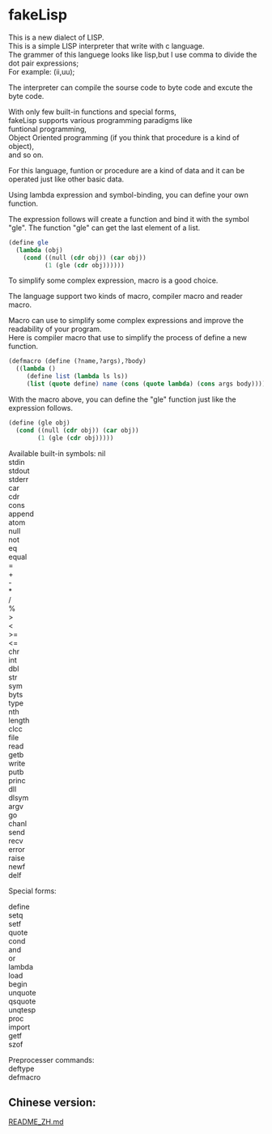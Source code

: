 # fakeLisp

This is a new dialect of LISP.  
This is a simple LISP interpreter that write with c language.  
The grammer of this languege looks like lisp,but I use comma to divide the dot pair expressions;  
For example: (ii,uu);  

The interpreter can compile the sourse code to byte code and excute the byte code.  

With only few built-in functions and special forms,   
fakeLisp supports various programming paradigms like   
funtional programming,  
Object Oriented programming (if you think that procedure is a kind of object),  
and so on.  

For this language, funtion or procedure are a kind of data and it can be operated just like other basic data.  

Using lambda expression and symbol-binding, you can define your own function.   

The expression follows will create a function and bind it with the symbol "gle". The function "gle" can get the last element of a list.  

```scheme
(define gle
  (lambda (obj)
    (cond ((null (cdr obj)) (car obj))
          (1 (gle (cdr obj))))))
```

To simplify some complex expression, macro is a good choice.  

The language support two kinds of macro, compiler macro and reader macro.  

Macro can use to simplify some complex expressions and improve the readability of your program.  
Here is compiler macro that use to simplify the process of define a new function.  

```scheme
(defmacro (define (?name,?args),?body)
  ((lambda ()
     (define list (lambda ls ls))
     (list (quote define) name (cons (quote lambda) (cons args body))))))
```

With the macro above, you can define the "gle" function just like the expression follows.  

```scheme
(define (gle obj)
  (cond ((null (cdr obj)) (car obj))
        (1 (gle (cdr obj)))))
```

Available built-in symbols:
nil  
stdin  
stdout  
stderr  
car  
cdr  
cons  
append  
atom  
null  
not  
eq  
equal  
\=  
\+  
\-  
\*  
/  
%  
\>  
<  
\>=  
<=  
chr  
int  
dbl  
str  
sym  
byts  
type  
nth  
length  
clcc  
file  
read  
getb  
write  
putb  
princ  
dll  
dlsym  
argv  
go  
chanl  
send  
recv  
error  
raise  
newf  
delf  

Special forms:  

define  
setq  
setf  
quote  
cond  
and  
or  
lambda  
load  
begin  
unquote  
qsquote  
unqtesp  
proc  
import  
getf  
szof  

Preprocesser commands:  
deftype  
defmacro  

##  Chinese version:  
[README\_ZH.md](./README\_ZH.md)
